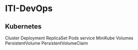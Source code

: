 # ITI-DevOps

## Kubernetes

Cluster
Deployment
ReplicaSet
Pods
service
MiniKube
Volumes
PersistentVolume
PersistentVolumeClaim